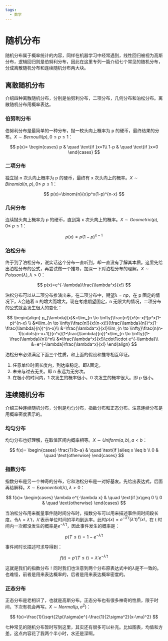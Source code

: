 ```yaml
---
tags:
  - 数学
---
```


# 随机分布

随机分布属于概率统计的内容，同样在机器学习中经常遇到，线性回归被视为高斯分布，逻辑回归则是伯努利分布，因此在这里专列一篇介绍七个常见的随机分布，分成离散随机分布和连续随机分布两大块。

## 离散随机分布

介绍四种离散随机分布，分别是伯努利分布，二项分布，几何分布和泊松分布。离散随机分布用概率表达。

### 伯努利分布

伯努利分布是最简单的一种分布，抛一枚头向上概率为 p 的硬币，最终结果的分布。$X\sim Bernoulli(p),0\leq p\leq1$：

$$
p(x)=
\begin{cases}
p & \quad \text{if }x=1\\
1-p & \quad \text{if }x=0
\end{cases}
$$

### 二项分布

独立抛 n 次头向上概率为 p 的硬币，最终有 x 次头向上的概率。$X\sim Binomial(n,p), 0\leq \ p\leq 1$：

$$
p(x)=\binom{n}{x}p^x(1-p)^{n-x}
$$

### 几何分布

连续抛头向上概率为 p 的硬币，直到第 x 次头向上的概率。$X\sim Geometric(p), 0\leq \ p\leq 1$：

$$
p(x)=p(1-p)^{x-1}
$$

### 泊松分布

终于到了泊松分布，说实话这个分布一直听到，却一直没有了解其本质。这里先给出泊松分布的公式，再尝试做一个推导，加深一下对泊松分布的理解。$X\sim Poisson(\lambda), \lambda > 0$：

$$
p(x)=e^{-\lambda}\frac{\lambda^x}{x!}
$$

泊松分布可以从二项分布推演出来。在二项分布中，期望$\lambda=np$，在 p 固定的情况下，$\lambda$会随着 n 的增大而增大。现在考虑期望固定，n 无限大的情况，二项分布的公式就会发生很大的变化：

$$
\begin{align}
p_{\lambda}(x)&=\lim_{n \to \infty}\frac{n!}{x!(n-x)!}p^x(1-p)^{n-x} \\
&=\lim_{n \to \infty}\frac{n!}{x!(n-x)!}(\frac{\lambda}{n})^x(1-\frac{\lambda}{n})^{n-x}\\
&=\frac{\lambda^x}{x!}\lim_{n \to \infty}\frac{n(n-1)\cdots(n-x+1)}{n^x}(1-\frac{\lambda}{n})^x\lim_{n \to \infty}(1-\frac{\lambda}{n})^n\\
&=\frac{\lambda^x}{x!}\cdot1\cdot e^{-\lambda}\\
&=e^{-\lambda}\frac{\lambda^x}{x!}
\end{align}
$$

泊松分布必须满足下面三个性质，和上面的假设和推导相互印证。

1. 任意单位时间长度内，到达率稳定。即$\lambda$固定。
2. 未来与过去无关。即 n 永远为无穷次。
3. 在极小的时间内，1 次发生的概率很小，0 次发生的概率很大。即 p 很小。

## 连续随机分布

介绍三种连续随机分布，分别是均匀分布，指数分布和正态分布。注意连续分布是用概率密度表示的。

### 均匀分布

均匀分布也好理解，在取值区间内概率相等。$X\sim Uniform(a,b), a < b$：

$$
f(x)=
\begin{cases}
\frac{1}{b-a} & \quad \text{if }a\leq x \leq b \\
0 & \quad \text{otherwise}
\end{cases}
$$

### 指数分布

指数分布是另一个神奇的分布，它和泊松分布是一对好基友。先给出表达式，后面再给解释。$X\sim Exponential(\lambda), \lambda>0$：

$$
f(x)=
\begin{cases}
\lambda e^{-\lambda x} & \quad \text{if }x\geq 0 \\
0 & \quad \text{otherwise}
\end{cases}
$$

当泊松分布用来衡量事件随时间分布时，指数分布可以用来描述事件间时间段长度。令$\lambda=\lambda't$，$\lambda'$表示单位时间的平均到达率。此时$p(x)=e^{-\lambda't}(\lambda't)^x/x!$，在 t 时间内一次都没发生的概率是$e^{-\lambda' t}$，因此事件发生的概率是：

$$
p(T\leq t)=1-e^{-\lambda' t}
$$

事件间时长描述可求导得到：

$$
f(t)=p'(T\leq t)=\lambda' e^{-\lambda' t}
$$

这就是我们的指数分布！同时我们也注意到两个分布原表达式中的$\lambda$是不一致的。也难怪，前者是用来表达概率的，后者是用来表达概率密度的。

### 正态分布

正态分布是老相识了，也就是高斯分布。正态分布也有很多神奇的性质，限于时间，下次有机会再写。$X \sim Normal(\mu,\sigma^2)$：

$$
f(x)=\frac{1}{\sqrt{2\pi}\sigma}e^{-\frac{1}{2\sigma^2}(x-\mu)^2}
$$

七种常见的随机分布暂时写到这里，其实还有很多可以补充。比如图表，均值和方差。这点内容花了我两个半小时，水还是深啊。
